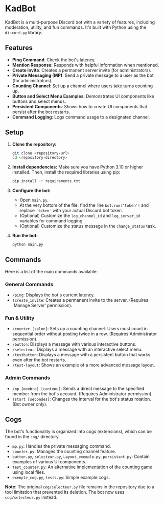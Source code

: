 # KadBot

KadBot is a multi-purpose Discord bot with a variety of features, including moderation, utility, and fun commands. It's built with Python using the `discord.py` library.

## Features

*   **Ping Command**: Check the bot's latency.
*   **Mention Response**: Responds with helpful information when mentioned.
*   **Create Invite**: Creates a permanent server invite (for administrators).
*   **Private Messaging (MP)**: Send a private message to a user as the bot (for administrators).
*   **Counting Channel**: Set up a channel where users take turns counting up.
*   **Button and Select Menu Examples**: Demonstrates UI components like buttons and select menus.
*   **Persistent Components**: Shows how to create UI components that persist after the bot restarts.
*   **Command Logging**: Logs command usage to a designated channel.

## Setup

1.  **Clone the repository:**
    ```bash
    git clone <repository-url>
    cd <repository-directory>
    ```

2.  **Install dependencies:**
    Make sure you have Python 3.10 or higher installed. Then, install the required libraries using pip:
    ```bash
    pip install -r requirements.txt
    ```

3.  **Configure the bot:**
    *   Open `main.py`.
    *   At the very bottom of the file, find the line `bot.run('token')` and replace `'token'` with your actual Discord bot token.
    *   (Optional) Customize the `log_channel_id` and `log_server_id` variables for command logging.
    *   (Optional) Customize the status message in the `change_status` task.

4.  **Run the bot:**
    ```bash
    python main.py
    ```

## Commands

Here is a list of the main commands available:

### General Commands

*   `/ping`: Displays the bot's current latency.
*   `!create_invite`: Creates a permanent invite to the server. (Requires 'Manage Server' permission).

### Fun & Utility

*   `/counter [salon]`: Sets up a counting channel. Users must count in sequential order without posting twice in a row. (Requires Administrator permission).
*   `/button`: Displays a message with various interactive buttons.
*   `/selecteur`: Displays a message with an interactive select menu.
*   `/testbutton`: Displays a message with a persistent button that works even after the bot restarts.
*   `/test-layout`: Shows an example of a more advanced message layout.

### Admin Commands

*   `/mp [membre] [contenu]`: Sends a direct message to the specified member from the bot's account. (Requires Administrator permission).
*   `!start [secondes]`: Changes the interval for the bot's status rotation. (Bot owner only).

## Cogs

The bot's functionality is organized into cogs (extensions), which can be found in the `cog/` directory.

*   `mp.py`: Handles the private messaging command.
*   `counter.py`: Manages the counting channel feature.
*   `button.py`, `selecteur.py`, `Layout_exemple.py`, `persistant.py`: Contain examples of various UI components.
*   `test_counter.py`: An alternative implementation of the counting game using local files.
*   `exemple_cog.py`, `tests.py`: Simple example cogs.

**Note:** The original `cog/sélecteur.py` file remains in the repository due to a tool limitation that prevented its deletion. The bot now uses `cog/selecteur.py` instead.